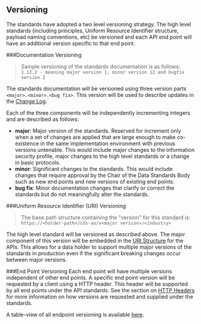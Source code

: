 ## Versioning

The standards have adopted a two level versioning strategy.  The high level standards (including principles, Uniform Resource Identifier structure, payload naming conventions, etc) be versioned and each API end point will have an additional version specific to that end point.

###Documentation Versioning

> Sample versioning of the standards documentation is as follows:
`1.12.2 - meaning major version 1, minor version 12 and bugfix version 2 `

The standards documentation will be versioned using three version parts `<major>.<minor>.<bug fix>`.  This version will be used to describe updates in the [Change Log](#change-log).

Each of the three components will be independently incrementing integers and are described as follows:

* **major**: Major version of the standards.  Reserved for increment only when a set of changes are applied that are large enough to make co-existence in the same implementation environment with previous versions untenable.  This would include major changes to the information security profile, major changes to the high level standards or a change in basic protocols.
* **minor**: Significant changes to the standards.  This would include changes that require approval by the Chair of the Data Standards Body such as new end points and new versions of existing end points.
* **bug fix**: Minor documentation changes that clarify or correct the standards but do not meaningfully alter the standards.


###Uniform Resource Identifier (URI) Versioning

> The base path structure containing the "version" for this standard is:  
`https://<holder-path>/cds-au/v<major version>/<industry>`

The high level standard will be versioned as described above.  The major component of this version will be embedded in the [URI Structure](#uri-structure) for the APIs.  This allows for a data holder to support multiple major versions of the standards in production even if the significant breaking changes occur between major versions.

###End Point Versioning
Each end point will have multiple versions independent of other end points.  A specific end point version will be requested by a client using a HTTP header. This header will be supported by all end points under the API standards.  See the section on [HTTP Headers](#http-headers) for more information on how versions are requested and supplied under the standards.

A table-view of all endpoint versioning is available <a href='includes/endpoint-version-schedule/'>here</a>.
